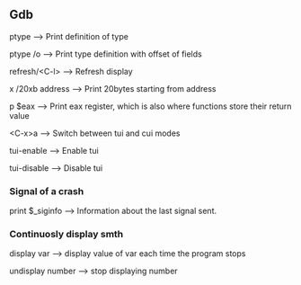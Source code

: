 ## Gdb


ptype --> Print definition of type

ptype /o --> Print type definition with offset of fields

refresh/\<C-l> --> Refresh display

x /20xb address --> Print 20bytes starting from address

p $eax  --> Print eax register, which is also where functions store their return value

\<C-x>a  --> Switch between tui and cui modes

tui-enable --> Enable tui

tui-disable --> Disable tui



### Signal of a crash

print $_siginfo --> Information about the last signal sent.


### Continuosly display smth

display var --> display value of var each time the program stops

undisplay number --> stop displaying number

